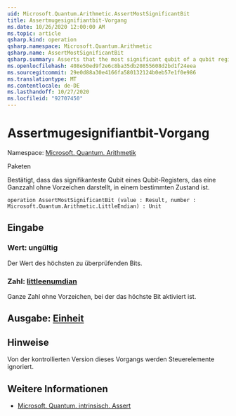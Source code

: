 ```yaml
---
uid: Microsoft.Quantum.Arithmetic.AssertMostSignificantBit
title: Assertmugesignifiantbit-Vorgang
ms.date: 10/26/2020 12:00:00 AM
ms.topic: article
qsharp.kind: operation
qsharp.namespace: Microsoft.Quantum.Arithmetic
qsharp.name: AssertMostSignificantBit
qsharp.summary: Asserts that the most significant qubit of a qubit register representing an unsigned integer is in a particular state.
ms.openlocfilehash: 408e50ed9f2e6c8ba35db20855608d2bd1f24eea
ms.sourcegitcommit: 29e0d88a30e4166fa580132124b0eb57e1f0e986
ms.translationtype: MT
ms.contentlocale: de-DE
ms.lasthandoff: 10/27/2020
ms.locfileid: "92707450"
---
```

# <a name="assertmostsignificantbit-operation"></a>Assertmugesignifiantbit-Vorgang

Namespace: [Microsoft. Quantum. Arithmetik](xref:Microsoft.Quantum.Arithmetic)

Paketen [](https://nuget.org/packages/)


Bestätigt, dass das signifikanteste Qubit eines Qubit-Registers, das eine Ganzzahl ohne Vorzeichen darstellt, in einem bestimmten Zustand ist.

```qsharp
operation AssertMostSignificantBit (value : Result, number : Microsoft.Quantum.Arithmetic.LittleEndian) : Unit
```


## <a name="input"></a>Eingabe

### <a name="value--__invalidresult__"></a>Wert: __ungültig <Result>__

Der Wert des höchsten zu überprüfenden Bits.


### <a name="number--littleendian"></a>Zahl: [littleenumdian](xref:Microsoft.Quantum.Arithmetic.LittleEndian)

Ganze Zahl ohne Vorzeichen, bei der das höchste Bit aktiviert ist.



## <a name="output--unit"></a>Ausgabe: [Einheit](xref:microsoft.quantum.lang-ref.unit)



## <a name="remarks"></a>Hinweise

Von der kontrollierten Version dieses Vorgangs werden Steuerelemente ignoriert.

## <a name="see-also"></a>Weitere Informationen

- [Microsoft. Quantum. intrinsisch. Assert](xref:Microsoft.Quantum.Intrinsic.Assert)